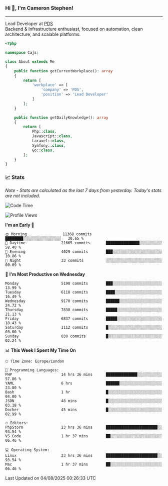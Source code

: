 ### Hi 👋, I'm Cameron Stephen!

---

Lead Developer at [PDS](https://prindatasolutions.co.uk)  
Backend & Infrastructure enthusiast, focused on automation, clean architecture, and scalable platforms.


```php
<?php

namespace Cajs;

class About extends Me
{
    public function getCurrentWorkplace(): array
    {
        return [
            'workplace' => [
                'company' => 'PDS',
                'position' => 'Lead Developer'
            ]
        ];
    }

    public function getDailyKnowledge(): array
    {
        return [
            Php::class,
            Javascript::class,
            Laravel::class,
            Symfony::class,
            Go::class,
        ];
    }
}
```

### 📈 Stats
<p><em>Note - Stats are calculated as the last 7 days from yesterday. Today's stats are not included.</em></p>


<!--START_SECTION:waka-->
![Code Time](http://img.shields.io/badge/Code%20Time-4%2C628%20hrs%205%20mins-blue)

![Profile Views](http://img.shields.io/badge/Profile%20Views-0-blue)

**I'm an Early 🐤** 

```text
🌞 Morning                11368 commits       ████████░░░░░░░░░░░░░░░░░   30.65 % 
🌆 Daytime                21665 commits       ███████████████░░░░░░░░░░   58.40 % 
🌃 Evening                4029 commits        ███░░░░░░░░░░░░░░░░░░░░░░   10.86 % 
🌙 Night                  33 commits          ░░░░░░░░░░░░░░░░░░░░░░░░░   00.09 % 
```
📅 **I'm Most Productive on Wednesday** 

```text
Monday                   5190 commits        ███░░░░░░░░░░░░░░░░░░░░░░   13.99 % 
Tuesday                  6118 commits        ████░░░░░░░░░░░░░░░░░░░░░   16.49 % 
Wednesday                9170 commits        ██████░░░░░░░░░░░░░░░░░░░   24.72 % 
Thursday                 7838 commits        █████░░░░░░░░░░░░░░░░░░░░   21.13 % 
Friday                   6837 commits        █████░░░░░░░░░░░░░░░░░░░░   18.43 % 
Saturday                 1112 commits        █░░░░░░░░░░░░░░░░░░░░░░░░   03.00 % 
Sunday                   830 commits         █░░░░░░░░░░░░░░░░░░░░░░░░   02.24 % 
```


📊 **This Week I Spent My Time On** 

```text
🕑︎ Time Zone: Europe/London

💬 Programming Languages: 
PHP                      14 hrs 36 mins      ██████████████░░░░░░░░░░░   57.86 % 
YAML                     6 hrs               ██████░░░░░░░░░░░░░░░░░░░   23.80 % 
Bash                     1 hr                █░░░░░░░░░░░░░░░░░░░░░░░░   04.00 % 
JSON                     48 mins             █░░░░░░░░░░░░░░░░░░░░░░░░   03.18 % 
Docker                   45 mins             █░░░░░░░░░░░░░░░░░░░░░░░░   02.99 % 

🔥 Editors: 
PhpStorm                 23 hrs 36 mins      ███████████████████████░░   93.54 % 
VS Code                  1 hr 37 mins        ██░░░░░░░░░░░░░░░░░░░░░░░   06.46 % 

💻 Operating System: 
Linux                    23 hrs 36 mins      ███████████████████████░░   93.54 % 
Mac                      1 hr 37 mins        ██░░░░░░░░░░░░░░░░░░░░░░░   06.46 % 
```


 Last Updated on 04/08/2025 00:26:33 UTC
<!--END_SECTION:waka-->

